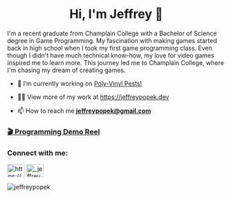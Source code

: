 <h1 align="center">Hi, I'm Jeffrey 👋</h1>

I'm a recent graduate from Champlain College with a Bachelor of Science degree in Game Programming. My fascination with making games started back in high school when I took my first game programming class. Even though I didn't have much technical know-how, my love for video games inspired me to learn more. This journey led me to Champlain College, where I'm chasing my dream of creating games.

- 🔭 I’m currently working on <a href="https://store.steampowered.com/app/3554420/PolyVinyl_Pests/" target="_blank">Poly-Vinyl Pests!</a>

- 👨‍💻 View more of my work at <a href="https://jeffreypopek.dev/" target="_blank">https://jeffreypopek.dev</a>

- 📫 How to reach me **jeffreypopek@gmail.com**


### [🎬 Programming Demo Reel](https://www.youtube.com/watch?v=PZU84faLIZc)


<h3 align="left">Connect with me:</h3>
<p align="left">
<a href="https://www.linkedin.com/in/jeffreypopek/" target="blank"><img align="center" src="https://raw.githubusercontent.com/rahuldkjain/github-profile-readme-generator/master/src/images/icons/Social/linked-in-alt.svg" alt="https://www.linkedin.com/in/jeffreypopek/" height="30" width="40" /></a>
<a href="https://discord.gg/_jeffrey" target="blank"><img align="center" src="https://raw.githubusercontent.com/rahuldkjain/github-profile-readme-generator/master/src/images/icons/Social/discord.svg" alt="_jeffrey" height="30" width="40" /></a>
</p>

<p><img align="center" src="https://github-readme-stats.vercel.app/api/top-langs?username=jeffreypopek&show_icons=true&locale=en&layout=compact" alt="jeffreypopek" /></p>


